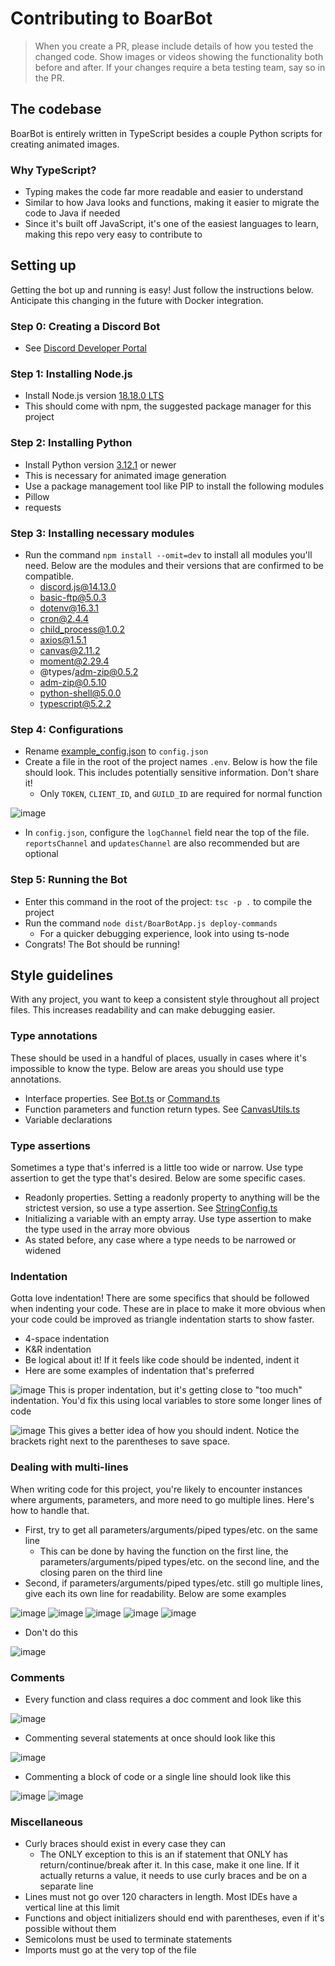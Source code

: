 # Contributing to BoarBot

> When you create a PR, please include details of how you tested 
> the changed code. Show images or videos showing the functionality both before and after. If your
> changes require a beta testing team, say so in the PR.

## The codebase

BoarBot is entirely written in TypeScript besides a couple Python scripts for creating animated images.

### Why TypeScript?
- Typing makes the code far more readable and easier to understand
- Similar to how Java looks and functions, making it easier to migrate the code to Java if needed
- Since it's built off JavaScript, it's one of the easiest languages to learn, making this repo very easy to contribute to

## Setting up

Getting the bot up and running is easy! Just follow the instructions below. Anticipate this changing in the future with Docker integration.

### Step 0: Creating a Discord Bot
- See [Discord Developer Portal](https://discord.com/developers/docs/intro)

### Step 1: Installing Node.js
- Install Node.js version [18.18.0 LTS](https://nodejs.org/dist/v18.18.0)
- This should come with npm, the suggested package manager for this project

### Step 2: Installing Python
- Install Python version [3.12.1](https://www.python.org/downloads/) or newer
- This is necessary for animated image generation
- Use a package management tool like PIP to install the following modules
 - Pillow
 - requests

### Step 3: Installing necessary modules
- Run the command `npm install --omit=dev` to install all modules you'll need. Below are the modules and their versions that are confirmed to be compatible.
  - discord.js@14.13.0
  - basic-ftp@5.0.3
  - dotenv@16.3.1
  - cron@2.4.4
  - child_process@1.0.2
  - axios@1.5.1
  - canvas@2.11.2
  - moment@2.29.4
  - @types/adm-zip@0.5.2
  - adm-zip@0.5.10
  - python-shell@5.0.0
  - typescript@5.2.2

### Step 4: Configurations
- Rename [example_config.json](example_config.json) to `config.json`
- Create a file in the root of the project names `.env`. Below is how the file should look. This includes potentially sensitive information. Don't share it!
  - Only `TOKEN`, `CLIENT_ID`, and `GUILD_ID` are required for normal function

![image](https://github.com/WeslayCodes/BoarBot/assets/60010287/c54dbf00-3205-4bab-b0f7-929c7a53cc25)

- In `config.json`, configure the `logChannel` field near the top of the file. `reportsChannel` and `updatesChannel` are also recommended but are optional

### Step 5: Running the Bot
- Enter this command in the root of the project: `tsc -p .` to compile the project
- Run the command `node dist/BoarBotApp.js deploy-commands`
  - For a quicker debugging experience, look into using ts-node
- Congrats! The Bot should be running!

## Style guidelines

With any project, you want to keep a consistent style throughout all project files. 
This increases readability and can make debugging easier.

### Type annotations
These should be used in a handful of places, usually in cases where it's impossible to know the type. Below are areas you should use type annotations.
- Interface properties. See [Bot.ts](src/main/js/api/bot/Bot.ts) or [Command.ts](src/main/js/api/commands/Command.ts)
- Function parameters and function return types. See [CanvasUtils.ts](src/main/js/util/generators/CanvasUtils.ts)
- Variable declarations

### Type assertions
Sometimes a type that's inferred is a little too wide or narrow. Use type assertion to get the type that's desired. Below are some specific cases.
- Readonly properties. Setting a readonly property to anything will be the strictest version, so use a type assertion. See [StringConfig.ts](src/main/js/bot/config/StringConfig.ts)
- Initializing a variable with an empty array. Use type assertion to make the type used in the array more obvious
- As stated before, any case where a type needs to be narrowed or widened

### Indentation
Gotta love indentation! There are some specifics that should be followed when indenting your code. 
These are in place to make it more obvious when your code could be improved as triangle indentation starts to show faster.
- 4-space indentation
- K&R indentation
- Be logical about it! If it feels like code should be indented, indent it
- Here are some examples of indentation that's preferred

![image](https://github.com/WeslayCodes/BoarBot/assets/60010287/bd6c44fa-a2c3-4b02-9f07-a081b09a93e1)
This is proper indentation, but it's getting close to "too much" indentation. You'd fix this using local variables
to store some longer lines of code

![image](https://github.com/WeslayCodes/BoarBot/assets/60010287/6ea0baaf-6923-4d44-b9d0-9aef90ea5a90)
This gives a better idea of how you should indent. Notice the brackets right next to the parentheses to save space.

### Dealing with multi-lines
When writing code for this project, you're likely to encounter instances where arguments, parameters, and more need to go multiple lines. Here's how to handle that.
- First, try to get all parameters/arguments/piped types/etc. on the same line
  - This can be done by having the function on the first line, the parameters/arguments/piped types/etc. on the second line, and the closing paren on the third line
- Second, if parameters/arguments/piped types/etc. still go multiple lines, give each its own line for readability. Below are some examples

![image](https://github.com/WeslayCodes/BoarBot/assets/60010287/2a93adf5-1856-4bcb-9e12-bee2fafe784a)
![image](https://github.com/WeslayCodes/BoarBot/assets/60010287/7c0d06e5-032f-47b0-a7c0-c853a08ab57a)
![image](https://github.com/WeslayCodes/BoarBot/assets/60010287/1e07f8e2-2ab9-47e5-8e18-a41dc8cf715a)
![image](https://github.com/WeslayCodes/BoarBot/assets/60010287/a844b2c6-cdf6-4fb9-8a73-c2fc141439d9)
![image](https://github.com/WeslayCodes/BoarBot/assets/60010287/aa051009-f4bf-4b44-9346-e87aa97ed7f3)

- Don't do this

![image](https://github.com/WeslayCodes/BoarBot/assets/60010287/155b271a-3e8b-4b1e-8781-a23655dc2584)

### Comments
- Every function and class requires a doc comment and look like this

![image](https://github.com/WeslayCodes/BoarBot/assets/60010287/f51dfef6-3fe2-4d24-a9a4-0e23e2e4dc0a)

- Commenting several statements at once should look like this

![image](https://github.com/WeslayCodes/BoarBot/assets/60010287/74c37a29-365e-4e95-8c71-9a1124338cfc)

- Commenting a block of code or a single line should look like this

![image](https://github.com/WeslayCodes/BoarBot/assets/60010287/4a7e87ab-e4bf-4e1e-9c77-5f21d10ae139)
![image](https://github.com/WeslayCodes/BoarBot/assets/60010287/e68e6389-e392-42bc-86d8-ad1d230b74a6)

### Miscellaneous
- Curly braces should exist in every case they can
  - The ONLY exception to this is an if statement that ONLY has return/continue/break after it. In this case, make it one line.
If it actually returns a value, it needs to use curly braces and be on a separate line
- Lines must not go over 120 characters in length. Most IDEs have a vertical line at this limit
- Functions and object initializers should end with parentheses, even if it's possible without them
- Semicolons must be used to terminate statements
- Imports must go at the very top of the file
